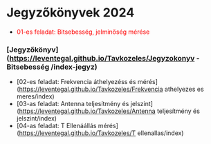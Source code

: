 # Jegyzőkönyvek 2024 
- <span style="color: red;">01-es feladat: Bitsebesség, jelminőség mérése</span>
### [Jegyzőkönyv](https://leventegal.github.io/Tavkozeles/Jegyzokonyv - Bitsebesség /index-jegyz)
- [02-es feladat: Frekvencia áthelyezéss és mérés](https://leventegal.github.io/Tavkozeles/Frekvencia athelyezes es meres/index)
- [03-as feladat: Antenna teljesítmény és jelszint](https://leventegal.github.io/Tavkozeles/Antenna teljesítmény és jelszint/index)
- [04-as feladat: T Ellenáállás mérés](https://leventegal.github.io/Tavkozeles/T ellenallas/index)


